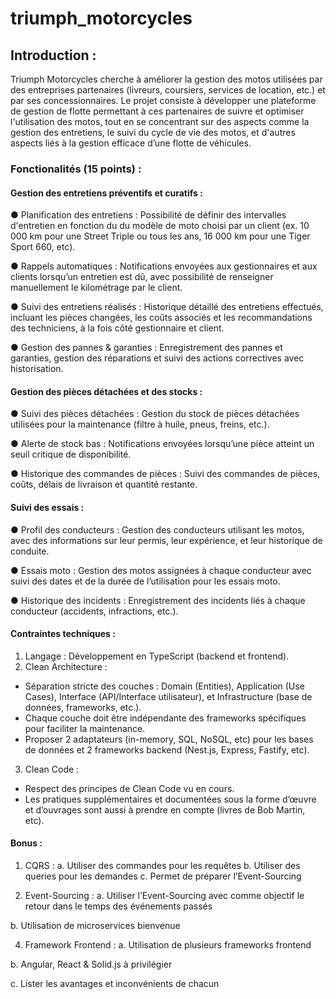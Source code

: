 # triumph_motorcycles


## Introduction :

Triumph Motorcycles cherche à améliorer la gestion des motos utilisées par des entreprises partenaires (livreurs, coursiers, services de location, etc.) et par ses concessionnaires. Le projet consiste à développer une plateforme de gestion de flotte permettant à ces partenaires de suivre et optimiser l'utilisation des motos, tout en se concentrant sur des aspects comme la gestion des entretiens, le suivi du cycle de vie des motos, et d'autres aspects liés à la gestion efficace d’une flotte de véhicules.

### Fonctionalités (15 points) : 

#### Gestion des entretiens préventifs et curatifs :
● Planification des entretiens : Possibilité de définir des intervalles d'entretien en fonction du du modèle de moto choisi par un client (ex. 10 000 km pour une Street Triple ou tous les ans, 16 000 km pour une Tiger Sport 660, etc).

● Rappels automatiques : Notifications envoyées aux gestionnaires et aux clients lorsqu’un entretien est dû, avec possibilité de renseigner manuellement le kilométrage par le client.

● Suivi des entretiens réalisés : Historique détaillé des entretiens effectués, incluant les pièces changées, les coûts associés et les recommandations des techniciens, à la fois côté gestionnaire et client.

● Gestion des pannes & garanties : Enregistrement des pannes et garanties, gestion des réparations et suivi des actions correctives avec historisation.

#### Gestion des pièces détachées et des stocks :
● Suivi des pièces détachées : Gestion du stock de pièces détachées utilisées pour la maintenance (filtre à huile, pneus, freins, etc.).

● Alerte de stock bas : Notifications envoyées lorsqu’une pièce atteint un seuil critique de disponibilité.

● Historique des commandes de pièces : Suivi des commandes de pièces, coûts, délais de livraison et quantité restante.

#### Suivi des essais :

● Profil des conducteurs : Gestion des conducteurs utilisant les motos, avec des informations sur leur permis, leur expérience, et leur historique de conduite.

● Essais moto : Gestion des motos assignées à chaque conducteur avec suivi des dates et de la durée de l’utilisation pour les essais moto.

● Historique des incidents : Enregistrement des incidents liés à chaque conducteur (accidents, infractions, etc.).

#### Contraintes techniques :
1. Langage : Développement en TypeScript (backend et frontend).
2. Clean Architecture :
- Séparation stricte des couches : Domain (Entities), Application (Use Cases), Interface (API/Interface utilisateur), et Infrastructure (base de données, frameworks, etc.).
- Chaque couche doit être indépendante des frameworks spécifiques pour faciliter la maintenance.
- Proposer 2 adaptateurs (in-memory, SQL, NoSQL, etc) pour les bases de données et 2 frameworks backend (Nest.js, Express, Fastify, etc).
3. Clean Code :
- Respect des principes de Clean Code vu en cours.
- Les pratiques supplémentaires et documentées sous la forme d’œuvre et d’ouvrages sont aussi à prendre en compte (livres de Bob Martin, etc).

#### Bonus :
1. CQRS :
  a. Utiliser des commandes pour les requêtes b. Utiliser des queries pour les demandes c. Permet de préparer l’Event-Sourcing

3. Event-Sourcing :
  a. Utiliser l’Event-Sourcing avec comme objectif le retour dans le temps des événements passés

  b. Utilisation de microservices bienvenue

4. Framework Frontend :
  a. Utilisation de plusieurs frameworks frontend

  b. Angular, React & Solid.js à privilégier
  
  c. Lister les avantages et inconvénients de chacun
